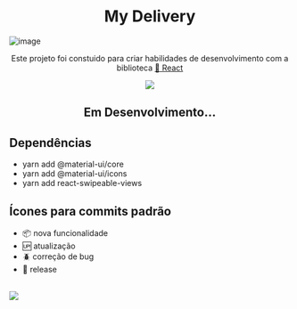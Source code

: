 <h1 align="center">My Delivery</h1>

![image](https://user-images.githubusercontent.com/53491642/115133749-fbbeac80-9fe0-11eb-8918-9b3edfbd6d8f.png)





<p align="center">Este projeto foi constuido para criar habilidades de desenvolvimento com a biblioteca  <a href="https://pt-br.reactjs.org/">🔗 React</a></p>

<p align="center"><img src="https://media.giphy.com/media/2FMLvbziMsU9cSyHbV/giphy.gif"/></p>
<h2 align="center"> Em Desenvolvimento...</h2>

## Dependências
- yarn add @material-ui/core
- yarn add @material-ui/icons
- yarn add react-swipeable-views

## Ícones para commits padrão

- :package: nova funcionalidade
- :up: atualização
- :beetle: correção de bug
- :checkered_flag: release  <br/> <br/>

[<img src="https://img.shields.io/badge/linkedin-%230077B5.svg?&style=for-the-badge&logo=linkedin&logoColor=white" />](https://www.linkedin.com/in/nayane-menezes-dev-eng/)
